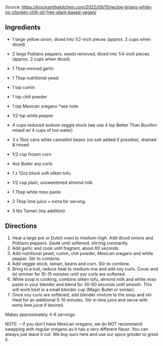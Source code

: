 Source: https://krocksinthekitchen.com/2022/09/15/recipe-brians-white-no-chicken-chili-oil-free-plant-based-vegan/

## Ingredients
* 1 large yellow onion, diced into 1/2-inch pieces (approx. 2 cups when diced)
* 2 large Poblano peppers, seeds removed, diced into 1/4-inch pieces (approx. 2 cups when diced)
* 1 Tbsp minced garlic
* 1 Tbsp nutritional yeast
* 1 tsp cumin
* 1 tsp chili powder
* 1 tsp Mexican oregano *see note
* 1/2 tsp white pepper
* 4 cups reduced sodium veggie stock (we use 4 tsp Better Than Bouillon mixed w/ 4 cups of hot water)
* 3 x 15oz cans white cannellini beans (no salt added if possible), drained & rinsed
* 1/2 cup frozen corn
* 4oz Butler soy curls
* 1 x 12oz block soft silken tofu
* 1/2 cup plain, unsweetened almond milk
* 1 Tbsp white miso paste
* 2 Tbsp lime juice + extra for serving

* 3 tbs Tamari (my addition)

## Directions
1. Heat a large pot or Dutch oven to medium-high. Add diced onions and Poblano peppers. Sauté until softened, stirring constantly.
2. Add garlic and cook until fragrant, about 60 seconds.
3. Add nutritional yeast, cumin, chili powder, Mexican oregano and white pepper. Stir to combine.
4. Add veggie stock, tamari, beans and corn. Stir to combine.
5. Bring to a boil, reduce heat to medium-low and add soy curls. Cover and let simmer for 10-15 minutes until soy curls are softened.
6. While soup is cooking, combine silken tofu, almond milk and white miso paste in your blender and blend for 30-60 seconds until smooth. This will work best in a small blender cup (Magic Bullet or similar).
7. Once soy curls are softened, add blender mixture to the soup and stir. Heat for an additional 5-10 minutes. Stir in lime juice and serve with extra lime juice if desired.

Makes approximately 4-6 servings.

NOTE:
– If you don’t have Mexican oregano, we do NOT recommend swapping with regular oregano as it has a very different flavor. You can always just leave it out. We buy ours here and use our spice grinder to grind it.
